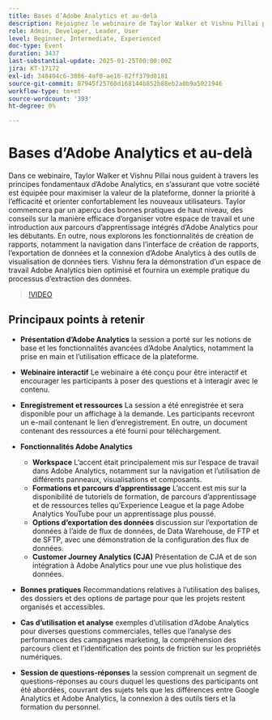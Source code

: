 ```yaml
---
title: Bases d’Adobe Analytics et au-delà
description: Rejoignez le webinaire de Taylor Walker et Vishnu Pillai pour maîtriser Adobe Analytics, optimiser les espaces de travail, exporter des données et intégrer des outils. Regardez maintenant pour obtenir des informations d’experts
role: Admin, Developer, Leader, User
level: Beginner, Intermediate, Experienced
doc-type: Event
duration: 3437
last-substantial-update: 2025-01-25T00:00:00Z
jira: KT-17172
exl-id: 348404c6-3886-4af0-ae16-82ff379d0181
source-git-commit: 87945f25760d168144b852b88eb2a0b9a5021946
workflow-type: tm+mt
source-wordcount: '393'
ht-degree: 0%

---
```


# Bases d’Adobe Analytics et au-delà

Dans ce webinaire, Taylor Walker et Vishnu Pillai nous guident à travers les principes fondamentaux d’Adobe Analytics, en s’assurant que votre société est équipée pour maximiser la valeur de la plateforme, donner la priorité à l’efficacité et orienter confortablement les nouveaux utilisateurs. Taylor commencera par un aperçu des bonnes pratiques de haut niveau, des conseils sur la manière efficace d’organiser votre espace de travail et une introduction aux parcours d’apprentissage intégrés d’Adobe Analytics pour les débutants. En outre, nous explorons les fonctionnalités de création de rapports, notamment la navigation dans l’interface de création de rapports, l’exportation de données et la connexion d’Adobe Analytics à des outils de visualisation de données tiers. Vishnu fera la démonstration d’un espace de travail Adobe Analytics bien optimisé et fournira un exemple pratique du processus d’extraction des données.

>[!VIDEO](https://video.tv.adobe.com/v/3443028/?learn=on&enablevpops)

## Principaux points à retenir

* **Présentation d’Adobe Analytics** la session a porté sur les notions de base et les fonctionnalités avancées d’Adobe Analytics, notamment la prise en main et l’utilisation efficace de la plateforme.

* **Webinaire interactif** Le webinaire a été conçu pour être interactif et encourager les participants à poser des questions et à interagir avec le contenu.

* **Enregistrement et ressources** La session a été enregistrée et sera disponible pour un affichage à la demande. Les participants recevront un e-mail contenant le lien d’enregistrement. En outre, un document contenant des ressources a été fourni pour téléchargement.

* **Fonctionnalités Adobe Analytics**

   * **Workspace** L’accent était principalement mis sur l’espace de travail dans Adobe Analytics, notamment sur la navigation et l’utilisation de différents panneaux, visualisations et composants.
   * **Formations et parcours d’apprentissage** L’accent est mis sur la disponibilité de tutoriels de formation, de parcours d’apprentissage et de ressources telles qu’Experience League et la page Adobe Analytics YouTube pour un apprentissage plus poussé.
   * **Options d’exportation des données** discussion sur l’exportation de données à l’aide de flux de données, de Data Warehouse, de FTP et de SFTP, avec une démonstration de la configuration des flux de données.
   * **Customer Journey Analytics (CJA)** Présentation de CJA et de son intégration à Adobe Analytics pour une vue plus holistique des données.

* **Bonnes pratiques** Recommandations relatives à l’utilisation des balises, des dossiers et des options de partage pour que les projets restent organisés et accessibles.

* **Cas d’utilisation et analyse** exemples d’utilisation d’Adobe Analytics pour diverses questions commerciales, telles que l’analyse des performances des campagnes marketing, la compréhension des parcours client et l’identification des points de friction sur les propriétés numériques.

* **Session de questions-réponses** la session comprenait un segment de questions-réponses au cours duquel les questions des participants ont été abordées, couvrant des sujets tels que les différences entre Google Analytics et Adobe Analytics, la connexion à des outils tiers et la formation du personnel.

